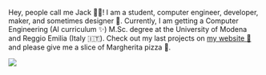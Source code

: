 Hey, people call me Jack 👨‍💻! I am a student, computer engineer, developer, maker, and sometimes designer 👀. Currently, I am getting a Computer Engineering (AI curriculum ✨) M.Sc. degree at the University of Modena and Reggio Emilia (Italy 🇮🇹). Check out my last projects on [my website 🌵](https://jacksalici.com) and please give me a slice of Margherita pizza 🍕.

![](https://hit.yhype.me/github/profile?user_id=58181697)



